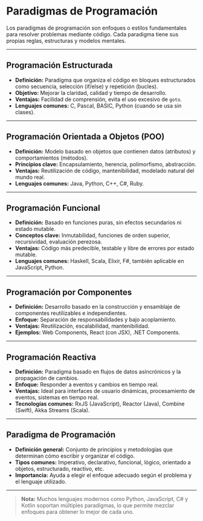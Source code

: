 # Paradigmas de Programación

Los paradigmas de programación son enfoques o estilos fundamentales para resolver problemas mediante código. Cada paradigma tiene sus propias reglas, estructuras y modelos mentales.

---

## Programación Estructurada

- **Definición:** Paradigma que organiza el código en bloques estructurados como secuencia, selección (if/else) y repetición (bucles).
- **Objetivo:** Mejorar la claridad, calidad y tiempo de desarrollo.
- **Ventajas:** Facilidad de comprensión, evita el uso excesivo de `goto`.
- **Lenguajes comunes:** C, Pascal, BASIC, Python (cuando se usa sin clases).

---

## Programación Orientada a Objetos (POO)

- **Definición:** Modelo basado en objetos que contienen datos (atributos) y comportamientos (métodos).
- **Principios clave:** Encapsulamiento, herencia, polimorfismo, abstracción.
- **Ventajas:** Reutilización de código, mantenibilidad, modelado natural del mundo real.
- **Lenguajes comunes:** Java, Python, C++, C#, Ruby.

---

## Programación Funcional

- **Definición:** Basado en funciones puras, sin efectos secundarios ni estado mutable.
- **Conceptos clave:** Inmutabilidad, funciones de orden superior, recursividad, evaluación perezosa.
- **Ventajas:** Código más predecible, testable y libre de errores por estado mutable.
- **Lenguajes comunes:** Haskell, Scala, Elixir, F#, también aplicable en JavaScript, Python.

---

## Programación por Componentes

- **Definición:** Desarrollo basado en la construcción y ensamblaje de componentes reutilizables e independientes.
- **Enfoque:** Separación de responsabilidades y bajo acoplamiento.
- **Ventajas:** Reutilización, escalabilidad, mantenibilidad.
- **Ejemplos:** Web Components, React (con JSX), .NET Components.

---

## Programación Reactiva

- **Definición:** Paradigma basado en flujos de datos asincrónicos y la propagación de cambios.
- **Enfoque:** Responder a eventos y cambios en tiempo real.
- **Ventajas:** Ideal para interfaces de usuario dinámicas, procesamiento de eventos, sistemas en tiempo real.
- **Tecnologías comunes:** RxJS (JavaScript), Reactor (Java), Combine (Swift), Akka Streams (Scala).

---

## Paradigma de Programación

- **Definición general:** Conjunto de principios y metodologías que determinan cómo escribir y organizar el código.
- **Tipos comunes:** Imperativo, declarativo, funcional, lógico, orientado a objetos, estructurado, reactivo, etc.
- **Importancia:** Ayuda a elegir el enfoque adecuado según el problema y el lenguaje utilizado.

---

> **Nota:** Muchos lenguajes modernos como Python, JavaScript, C# y Kotlin soportan múltiples paradigmas, lo que permite mezclar enfoques para obtener lo mejor de cada uno.

